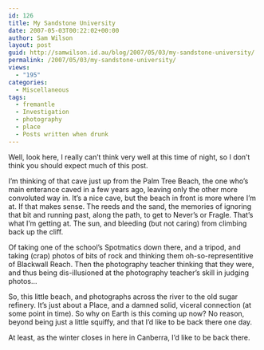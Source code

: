 ```yaml
---
id: 126
title: My Sandstone University
date: 2007-05-03T00:22:02+00:00
author: Sam Wilson
layout: post
guid: http://samwilson.id.au/blog/2007/05/03/my-sandstone-university/
permalink: /2007/05/03/my-sandstone-university/
views:
  - "195"
categories:
  - Miscellaneous
tags:
  - fremantle
  - Investigation
  - photography
  - place
  - Posts written when drunk
---
```

Well, look here, I really can’t think very well at this time of night, so I don’t think you should expect much of this post.

I’m thinking of that cave just up from the Palm Tree Beach, the one who’s main enterance caved in a few years ago, leaving only the other more convoluted way in. It’s a nice cave, but the beach in front is more where I’m at. If that makes sense. The reeds and the sand, the memories of ignoring that bit and running past, along the path, to get to Never’s or Fragle. That’s what I’m getting at. The sun, and bleeding (but not caring) from climbing back up the cliff.

Of taking one of the school’s Spotmatics down there, and a tripod, and taking (crap) photos of bits of rock and thinking them oh-so-representitive of Blackwall Reach. Then the photography teacher thinking that they were, and thus being dis-illusioned at the photography teacher’s skill in judging photos…

So, this little beach, and photographs across the river to the old sugar refinery. It’s just about a Place, and a damned solid, viceral connection (at some point in time). So why on Earth is this coming up now? No reason, beyond being just a little squiffy, and that I’d like to be back there one day.

At least, as the winter closes in here in Canberra, I’d like to be back there.